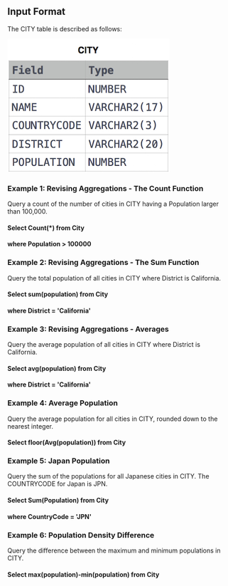 
## Input Format

The CITY table is described as follows:

![alt text](https://github.com/vectormars/Hackerrank/blob/master/SQL/Basic%20Select/CITY.jpg)

### Example 1: Revising Aggregations - The Count Function
Query a count of the number of cities in CITY having a Population larger than 100,000.
#### Select Count(*) from City
#### where Population > 100000

### Example 2: Revising Aggregations - The Sum Function
Query the total population of all cities in CITY where District is California.
#### Select sum(population) from City
#### where District = 'California'

### Example 3: Revising Aggregations - Averages
Query the average population of all cities in CITY where District is California.
#### Select avg(population) from City
#### where District = 'California'

### Example 4: Average Population
Query the average population for all cities in CITY, rounded down to the nearest integer.
#### Select floor(Avg(population)) from City

### Example 5: Japan Population
Query the sum of the populations for all Japanese cities in CITY. The COUNTRYCODE for Japan is JPN.
#### Select Sum(Population) from City
#### where CountryCode = 'JPN'

### Example 6: Population Density Difference
Query the difference between the maximum and minimum populations in CITY.
#### Select max(population)-min(population) from City
